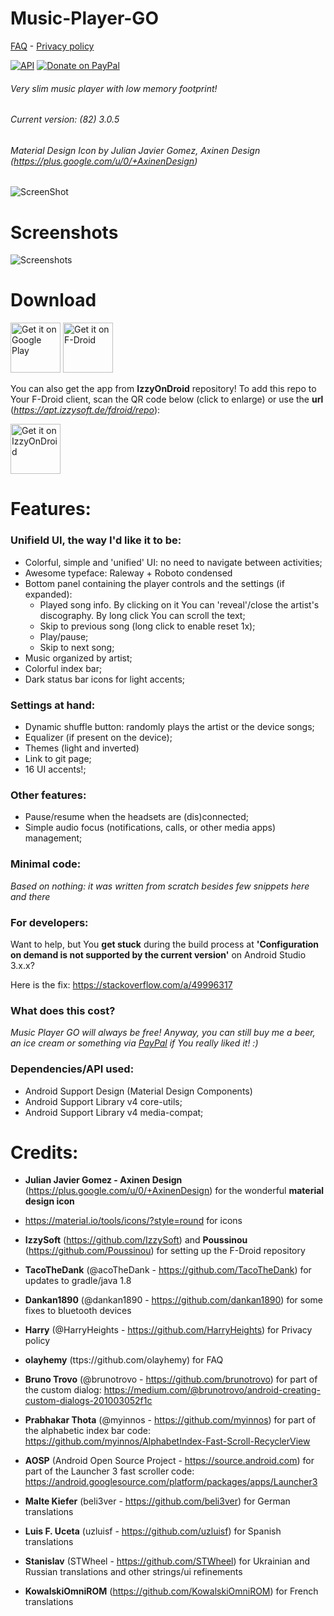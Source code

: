 # Music-Player-GO

[FAQ](https://github.com/enricocid/Music-Player-GO/blob/master/FAQ.md) -  [Privacy policy](https://github.com/enricocid/Music-Player-GO/blob/master/Privacy.md)

[![API](https://img.shields.io/badge/API-21%2B-blue.svg?style=flat-square)](https://android-arsenal.com/api?level=21) [![Donate on PayPal](https://img.shields.io/badge/PayPal-Donate%20Now-brightgreen.svg)](https://paypal.me/enricocid)

###### Very slim music player with low memory footprint!
###### Current version: (82) 3.0.5
###### Material Design Icon by Julian Javier Gomez, Axinen Design (https://plus.google.com/u/0/+AxinenDesign)


![ScreenShot](https://raw.githubusercontent.com/enricocid/Music-Player-GO/master/icon2.png) 


# Screenshots

![Screenshots](https://raw.githubusercontent.com/enricocid/Music-Player-GO/master/screenshots_v3_2.png) 


# Download

[<img alt="Get it on Google Play" height="80" src="https://play.google.com/intl/en_us/badges/images/generic/en_badge_web_generic.png">](https://play.google.com/store/apps/details?id=com.iven.musicplayergo)
[<img alt="Get it on F-Droid" height="80" src="https://f-droid.org/badge/get-it-on.png">](https://f-droid.org/repository/browse/?fdid=com.iven.musicplayergo)

You can also get the app from **IzzyOnDroid** repository! To add this repo to Your F-Droid client, scan the QR code below (click to enlarge) or use the **url** (*https://apt.izzysoft.de/fdroid/repo*):

[<img alt="Get it on IzzyOnDroid" height=80 src="https://apt.izzysoft.de/shared/images/fdroid_repo_qr.png">](https://apt.izzysoft.de/shared/images/fdroid_repo_qr.png)


# Features:

### Unifield UI, the way I'd like it to be:

- Colorful, simple and 'unified' UI: no need to navigate between activities;
- Awesome typeface: Raleway + Roboto condensed
- Bottom panel containing the player controls and the settings (if expanded):
  - Played song info. By clicking on it You can 'reveal'/close the artist's discography. By long click You can scroll the text;
  - Skip to previous song (long click to enable reset 1x);
  - Play/pause;
  - Skip to next song;
- Music organized by artist;
- Colorful index bar;
- Dark status bar icons for light accents;

### Settings at hand: 

- Dynamic shuffle button: randomly plays the artist or the
    device songs;
- Equalizer (if present on the device);
- Themes (light and inverted)
- Link to git page;
- 16 UI accents!;


### Other features: 

- Pause/resume when the headsets are (dis)connected;
- Simple audio focus (notifications, calls, or other media apps) management;


### Minimal code:

*Based on nothing: it was written from scratch besides few snippets here and there*

### For developers:
Want to help, but You **get stuck** during the build process at **'Configuration on demand is not supported by the current version'** on Android Studio 3.x.x?


Here is the fix: https://stackoverflow.com/a/49996317

### What does this cost?
*Music Player GO will always be free! Anyway, you can still buy me a beer, an ice cream or something via [PayPal](https://www.paypal.me/enricocid) if You really liked it! :)*

### Dependencies/API used: 

  - Android Support Design (Material Design Components)
  - Android Support Library v4 core-utils;
  - Android Support Library v4 media-compat;

# Credits:

- **Julian Javier Gomez - Axinen Design** (https://plus.google.com/u/0/+AxinenDesign) for the wonderful **material design icon**

- https://material.io/tools/icons/?style=round for icons

- **IzzySoft** (https://github.com/IzzySoft) and **Poussinou** (https://github.com/Poussinou) for setting up the F-Droid repository

- **TacoTheDank** (@acoTheDank - https://github.com/TacoTheDank) for updates to gradle/java 1.8

- **Dankan1890** (@dankan1890 - https://github.com/dankan1890) for some fixes to bluetooth devices

- **Harry** (@HarryHeights - https://github.com/HarryHeights) for Privacy policy

- **olayhemy** (ttps://github.com/olayhemy) for FAQ

- **Bruno Trovo** (@brunotrovo - https://github.com/brunotrovo) for part of the custom dialog:
https://medium.com/@brunotrovo/android-creating-custom-dialogs-201003052f1c

- **Prabhakar Thota** (@myinnos - https://github.com/myinnos) for part of the alphabetic index bar code:
https://github.com/myinnos/AlphabetIndex-Fast-Scroll-RecyclerView

- **AOSP** (Android Open Source Project - https://source.android.com) for part of the Launcher 3 fast scroller code:
https://android.googlesource.com/platform/packages/apps/Launcher3

- **Malte Kiefer** (beli3ver - https://github.com/beli3ver) for German translations

- **Luis F. Uceta** (uzluisf - https://github.com/uzluisf) for Spanish translations

- **Stanislav** (STWheel - https://github.com/STWheel) for Ukrainian and Russian translations and other strings/ui refinements

- **KowalskiOmniROM** (https://github.com/KowalskiOmniROM) for French translations 
